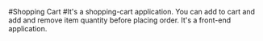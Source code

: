 #Shopping Cart
#It's a shopping-cart application. You can add to cart and add and remove item quantity before placing order. It's a front-end application.
